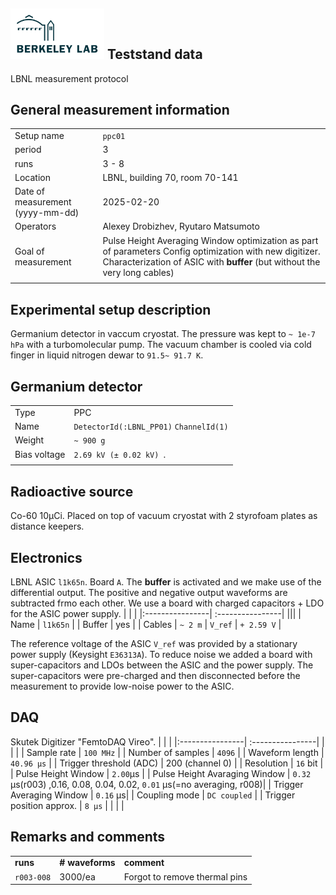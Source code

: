 ## <img src="./../../logo/lbnl_logo.png" alt="logo" width="150"/> Teststand data 
LBNL measurement protocol 

<style>
@media (prefers-color-scheme: dark) {
  .logo-inline {
    content: url("./../../logo/lbnl_logo_dark.png");
  }
}
</style>

## General measurement information
| | |
|:----------------| :----------------|
| Setup name | `ppc01`|
| period | 3 | 
| runs | 3 - 8 | 
| Location | LBNL, building 70,  room 70-141 |
| Date of measurement (yyyy-mm-dd) | 2025-02-20  | 
| Operators | Alexey Drobizhev, Ryutaro Matsumoto | 
| Goal of measurement | Pulse Height Averaging Window optimization as part of parameters Config optimization with new digitizer. Characterization of ASIC with **buffer** (but without the very long cables)  |
| | |

## Experimental setup description
Germanium detector in vaccum cryostat. The pressure was kept to `~ 1e-7 hPa` with a turbomolecular pump. The vacuum chamber is cooled via cold finger in liquid nitrogen dewar to `91.5~ 91.7 K`. 

## Germanium detector
|        |                                          |
| ------ | ---------------------------------------- |
| Type   | PPC                                      |
| Name   | `DetectorId(:LBNL_PP01)`  `ChannelId(1)` |
| Weight | `~ 900 g`                                |
| Bias voltage | `2.69 kV (± 0.02 kV) `. |
|        |                                          |

## Radioactive source
Co-60 10µCi. Placed on top of vacuum cryostat with 2 styrofoam plates as distance keepers. 

## Electronics
LBNL ASIC `l1k65n`. Board `A`. The **buffer** is activated and we make use of the differential output. The positive and negative output waveforms are subtracted frmo each other. We use a board with charged capacitors + LDO for the ASIC power supply. 
| | |
|:----------------| :----------------|
|||
| Name | `l1k65n` |
| Buffer | yes |
| Cables | `~ 2 m` |
 `V_ref` | `+ 2.59 V` |

The reference voltage of the ASIC `V_ref` was provided by a stationary power supply (Keysight `E36313A`). To reduce noise 
we added a board with super-capacitors and LDOs between the ASIC and the power supply. The super-capacitors were pre-charged and then disconnected before the measurement to provide low-noise power to the ASIC.

## DAQ
Skutek Digitizer "FemtoDAQ Vireo". 
| | |
|:----------------| :----------------|
|  |  | 
| Sample rate | `100 MHz` | 
| Number of samples | `4096` | 
| Waveform length | `40.96 µs` |
| Trigger threshold (ADC) | 200 (channel 0) |
| Resolution | `16` bit | 
| Pulse Height Window | `2.00`µs |
| Pulse Height Avaraging Window | `0.32` µs(r003) ,0.16, 0.08, 0.04, 0.02, `0.01` µs(=no averaging, r008)|
| Trigger Averaging Window | `0.16` µs|
| Coupling mode | `DC coupled` | 
| Trigger position approx. | `8 µs` | 
| | |

## Remarks and comments

|          |                 |                       |
| :------- | :-------------- | :-------------------- |
| **runs** | **# waveforms** | **comment** |
| `r003-008`   | 3000/ea         |  Forgot to remove thermal pins  |


